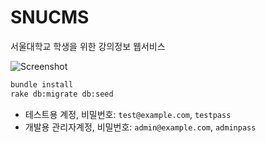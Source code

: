 SNUCMS
========

서울대학교 학생을 위한 강의정보 웹서비스

![Screenshot](https://swsnu.github.io/SNUCMS/screenshot.png)

```sh
bundle install
rake db:migrate db:seed
```

* 테스트용 계정, 비밀번호: `test@example.com`, `testpass`
* 개발용 관리자계정, 비밀번호: `admin@example.com`, `adminpass`
